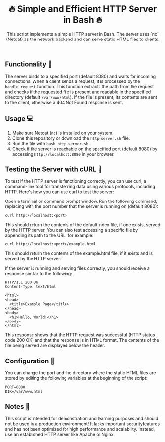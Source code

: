 <h1 align="center">
 🔥 Simple and Efficient HTTP Server in Bash 🔥
</h1>
<p align="center">
This script implements a simple HTTP server in Bash. The server uses `nc` (Netcat) as the network backend and can serve static HTML files to clients.
</p>
  </br>

## Functionality 🚀

The server binds to a specified port (default 8080) and waits for incoming connections. When a client sends a request, it is processed by the `handle_request` function. This function extracts the path from the request and checks if the requested file is present and readable in the specified directory (default `/var/www/html`). If the file is present, its contents are sent to the client, otherwise a 404 Not Found response is sent.

## Usage 💻

1. Make sure Netcat (`nc`) is installed on your system.
2. Clone this repository or download the `http-server.sh` file.
3. Run the file with `bash http-server.sh`.
4. Check if the server is reachable on the specified port (default 8080) by accessing `http://localhost:8080` in your browser.

## Testing the Server with cURL 🚀

To test if the HTTP server is functioning correctly, you can use curl, a command-line tool for transferring data using various protocols, including HTTP. Here's how you can use curl to test the server:

Open a terminal or command prompt window.
Run the following command, replacing <port> with the port number that the server is running on (default 8080):
``````
curl http://localhost:<port>
``````

This should return the contents of the default index file, if one exists, served by the HTTP server. You can also test accessing a specific file by appending its path to the URL, for example:
``````
curl http://localhost:<port>/example.html
``````
This should return the contents of the example.html file, if it exists and is served by the HTTP server. 

If the server is running and serving files correctly, you should receive a response similar to the following:
``````
HTTP/1.1 200 OK
Content-Type: text/html

<html>
<head>
  <title>Example Page</title>
</head>
<body>
  <h1>Hello, World!</h1>
</body>
</html>
``````
This response shows that the HTTP request was successful (HTTP status code 200 OK) and that the response is in HTML format. The contents of the file being served are displayed below the header.


## Configuration 🔧

You can change the port and the directory where the static HTML files are stored by editing the following variables at the beginning of the script:
``````
PORT=8080
DIR=/var/www/html
``````

## Notes 📝

This script is intended for demonstration and learning purposes and should not be used in a production environment! It lacks important securityfeatures and has not been optimized for high performance and scalability. Instead, use an established HTTP server like Apache or Nginx.
